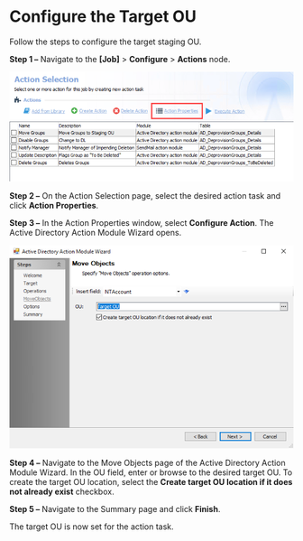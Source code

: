 # Configure the Target OU

Follow the steps to configure the target staging OU.

__Step 1 –__ Navigate to the __[Job]__ > __Configure__ > __Actions__ node.

![Action Properties button on Action Selection page](/static/img/product_docs/accessanalyzer/accessanalyzer/enterpriseauditor/solutions/activedirectory/cleanup/configuretargetouactionproperties.png)

__Step 2 –__ On the Action Selection page, select the desired action task and click __Action Properties__.

__Step 3 –__ In the Action Properties window, select __Configure Action__. The Active Directory Action Module Wizard opens.

![Move Objects page of the Active Directory Action Module Wizard](/static/img/product_docs/accessanalyzer/accessanalyzer/enterpriseauditor/solutions/activedirectory/cleanup/configuretargetouactionmodulewizard.png)

__Step 4 –__ Navigate to the Move Objects page of the Active Directory Action Module Wizard. In the OU field, enter or browse to the desired target OU. To create the target OU location, select the __Create target OU location if it does not already exist__ checkbox.

__Step 5 –__ Navigate to the Summary page and click __Finish__.

The target OU is now set for the action task.
